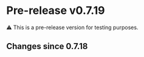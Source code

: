 # Pre-release v0.7.19

⚠️ This is a pre-release version for testing purposes.

## Changes since 0.7.18

